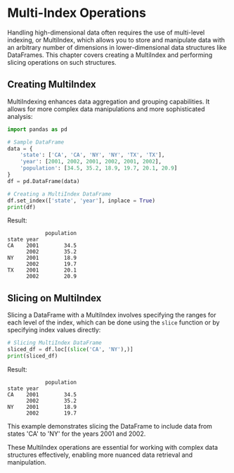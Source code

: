 
# Multi-Index Operations

Handling high-dimensional data often requires the use of multi-level indexing, or MultiIndex, which allows you to store and manipulate data with an arbitrary number of dimensions in lower-dimensional data structures like DataFrames. This chapter covers creating a MultiIndex and performing slicing operations on such structures.

## Creating MultiIndex

MultiIndexing enhances data aggregation and grouping capabilities. It allows for more complex data manipulations and more sophisticated analysis:

```python
import pandas as pd

# Sample DataFrame
data = {
    'state': ['CA', 'CA', 'NY', 'NY', 'TX', 'TX'],
    'year': [2001, 2002, 2001, 2002, 2001, 2002],
    'population': [34.5, 35.2, 18.9, 19.7, 20.1, 20.9]
}
df = pd.DataFrame(data)

# Creating a MultiIndex DataFrame
df.set_index(['state', 'year'], inplace = True)
print(df)
```

Result:

```plaintext
            population
state year
CA    2001        34.5
      2002        35.2
NY    2001        18.9
      2002        19.7
TX    2001        20.1
      2002        20.9
```

## Slicing on MultiIndex

Slicing a DataFrame with a MultiIndex involves specifying the ranges for each level of the index, which can be done using the `slice` function or by specifying index values directly:

```python
# Slicing MultiIndex DataFrame
sliced_df = df.loc[(slice('CA', 'NY'),)]
print(sliced_df)
```

Result:

```plaintext
            population
state year
CA    2001        34.5
      2002        35.2
NY    2001        18.9
      2002        19.7
```

This example demonstrates slicing the DataFrame to include data from states 'CA' to 'NY' for the years 2001 and 2002.

These MultiIndex operations are essential for working with complex data structures effectively, enabling more nuanced data retrieval and manipulation.

